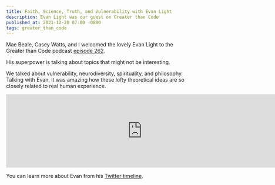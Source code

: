 ```yaml
---
title: Faith, Science, Truth, and Vulnerability with Evan Light
description: Evan Light was our guest on Greater than Code
published_at: 2021-12-20 07:00 -0800
tags: greater_than_code
---
```


Mae Beale, Casey Watts, and I welcomed the lovely Evan Light to the Greater
than Code podcast [episode 262](https://www.greaterthancode.com/faith-science-truth-and-vulnerability).

His superpower is talking about topics that might not be interesting.

We talked about vulnerability, neurodiversity, spirituality, and philosophy.
Talking with Evan, it was amazing how these lofty theoretical ideas are so
closely related to real human experience.

<iframe src="https://player.fireside.fm/v2/nERs6yQ-+21-cquRm?theme=dark" width="740" height="200" frameborder="0" scrolling="no"></iframe>

You can learn more about Evan from his [Twitter timeline](https://twitter.com/elight).
